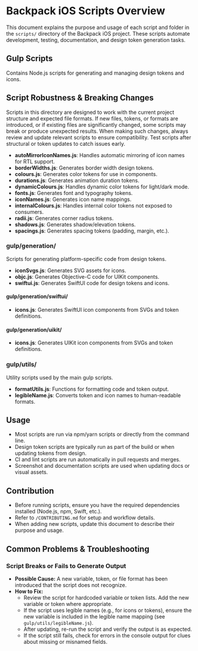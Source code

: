 # Backpack iOS Scripts Overview

This document explains the purpose and usage of each script and folder in the `scripts/` directory of the Backpack iOS project. These scripts automate development, testing, documentation, and design token generation tasks.

## Gulp Scripts

Contains Node.js scripts for generating and managing design tokens and icons.

## Script Robustness & Breaking Changes

Scripts in this directory are designed to work with the current project structure and expected file formats. If new files, tokens, or formats are introduced, or if existing files are significantly changed, some scripts may break or produce unexpected results. When making such changes, always review and update relevant scripts to ensure compatibility. Test scripts after structural or token updates to catch issues early.

- **autoMirrorIconNames.js**: Handles automatic mirroring of icon names for RTL support.
- **borderWidths.js**: Generates border width design tokens.
- **colours.js**: Generates color tokens for use in components.
- **durations.js**: Generates animation duration tokens.
- **dynamicColours.js**: Handles dynamic color tokens for light/dark mode.
- **fonts.js**: Generates font and typography tokens.
- **iconNames.js**: Generates icon name mappings.
- **internalColours.js**: Handles internal color tokens not exposed to consumers.
- **radii.js**: Generates corner radius tokens.
- **shadows.js**: Generates shadow/elevation tokens.
- **spacings.js**: Generates spacing tokens (padding, margin, etc.).

### gulp/generation/

Scripts for generating platform-specific code from design tokens.

- **iconSvgs.js**: Generates SVG assets for icons.
- **objc.js**: Generates Objective-C code for UIKit components.
- **swiftui.js**: Generates SwiftUI code for design tokens and icons.

#### gulp/generation/swiftui/
- **icons.js**: Generates SwiftUI icon components from SVGs and token definitions.

#### gulp/generation/uikit/
- **icons.js**: Generates UIKit icon components from SVGs and token definitions.

### gulp/utils/

Utility scripts used by the main gulp scripts.

- **formatUtils.js**: Functions for formatting code and token output.
- **legibleName.js**: Converts token and icon names to human-readable formats.

## Usage

- Most scripts are run via npm/yarn scripts or directly from the command line.
- Design token scripts are typically run as part of the build or when updating tokens from design.
- CI and lint scripts are run automatically in pull requests and merges.
- Screenshot and documentation scripts are used when updating docs or visual assets.

## Contribution

- Before running scripts, ensure you have the required dependencies installed (Node.js, npm, Swift, etc.).
- Refer to `/CONTRIBUTING.md` for setup and workflow details.
- When adding new scripts, update this document to describe their purpose and usage.

## Common Problems & Troubleshooting

### Script Breaks or Fails to Generate Output
- **Possible Cause:** A new variable, token, or file format has been introduced that the script does not recognize.
- **How to Fix:**
  - Review the script for hardcoded variable or token lists. Add the new variable or token where appropriate.
  - If the script uses legible names (e.g., for icons or tokens), ensure the new variable is included in the legible name mapping (see `gulp/utils/legibleName.js`).
  - After updating, re-run the script and verify the output is as expected.
  - If the script still fails, check for errors in the console output for clues about missing or misnamed fields.
